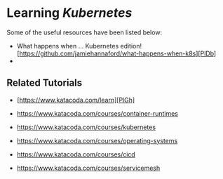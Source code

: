 # Learning _Kubernetes_

Some of the useful resources have been listed below:

- What happens when ... Kubernetes edition! [https://github.com/jamiehannaford/what-happens-when-k8s][PlDb]
- 

## Related Tutorials

- [https://www.katacoda.com/learn][PlGh]
- https://www.katacoda.com/courses/container-runtimes
- https://www.katacoda.com/courses/kubernetes
- https://www.katacoda.com/courses/operating-systems
- https://www.katacoda.com/courses/cicd
- https://www.katacoda.com/courses/servicemesh


   [PlDb]: <https://github.com/jamiehannaford/what-happens-when-k8s>
   [PlGh]: <https://www.katacoda.com/learn>